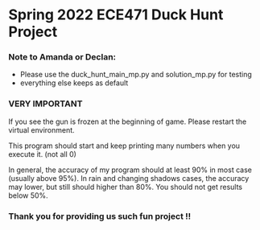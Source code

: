 # Spring 2022 ECE471 Duck Hunt Project

### Note to Amanda or Declan:
- Please use the duck_hunt_main_mp.py and solution_mp.py for testing
- everything else keeps as default

### VERY IMPORTANT
If you see the gun is frozen at the beginning of game. Please restart the virtual environment.

This program should start and keep printing many numbers when you execute it. (not all 0)

In general, the accuracy of my program should at least 90% in most case (usually above 95%). 
In rain and changing shadows cases, the accuracy may lower, but still should higher than 80%.
You should not get results below 50%.

### Thank you for providing us such fun project !! 
